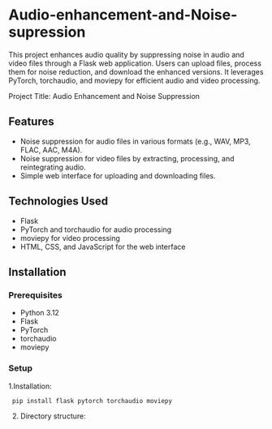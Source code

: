 # Audio-enhancement-and-Noise-supression
This project enhances audio quality by suppressing noise in audio and video files through a Flask web application. Users can upload files, process them for noise reduction, and download the enhanced versions. It leverages PyTorch, torchaudio, and moviepy for efficient audio and video processing.

Project Title: Audio Enhancement and Noise Suppression

## Features
- Noise suppression for audio files in various formats (e.g., WAV, MP3, FLAC, AAC, M4A).
- Noise suppression for video files by extracting, processing, and reintegrating audio.
- Simple web interface for uploading and downloading files.

## Technologies Used
- Flask
- PyTorch and torchaudio for audio processing
- moviepy for video processing
- HTML, CSS, and JavaScript for the web interface

## Installation

### Prerequisites
- Python 3.12
- Flask
- PyTorch
- torchaudio
- moviepy

### Setup
1.Installation:
   ```
    pip install flask pytorch torchaudio moviepy
  ```
2. Directory structure:


